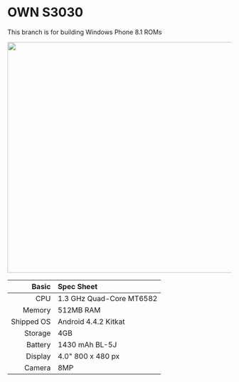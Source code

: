 # OWN S3030
This branch is for building Windows Phone 8.1 ROMs 

<img src="https://publicapi.solotodo.com/products/17727/picture/?width=1000&height=520" width="1000" height="520" />

Basic   | Spec Sheet
-------:|:-------------------------
CPU     | 1.3 GHz Quad-Core MT6582
Memory  | 512MB RAM
Shipped OS | Android 4.4.2 Kitkat
Storage | 4GB
Battery | 1430  mAh BL-5J
Display | 4.0" 800 x 480 px
Camera  | 8MP
